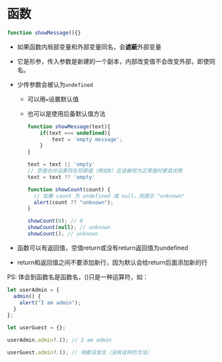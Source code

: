 # 函数

```javascript
function showMessage(){}
```

* 如果函数内局部变量和外部变量同名，会**遮蔽**外部变量
* 它是形参，传入参数是新建的一个副本，内部改变值不会改变外部，即使同名。
* 少传参数会被认为`undefined`
  
  * 可以用`=`设置默认值
  * 也可以是使用后备默认值方法
    
    ```javascript
    function showMessage(text){
    	if(text === undefined){
    		text = 'empty message';
    	}
    }
    ```
    
    ```javascript
    text = text || 'empty'
    // 空值合并运算符在将假值（例如0）应该被视为正常值时更具优势
    text = text ?? 'empty'
    ```
    
    ```javascript
    function showCount(count) {
      // 如果 count 为 undefined 或 null，则提示 "unknown"
      alert(count ?? "unknown");
    }
    
    showCount(0); // 0
    showCount(null); // unknown
    showCount(); // unknown
    ```
* 函数可以有返回值，空值return或没有return返回值为undefined
* return和返回值之间不要添加新行，因为默认会给return后面添加新的行


PS: 体会到函数名是函数名，()只是一种运算符，如：
```javascript
let userAdmin = {
  admin() {
    alert("I am admin");
  }
};

let userGuest = {};

userAdmin.admin?.(); // I am admin

userGuest.admin?.(); // 啥都没发生（没有这样的方法）
```


